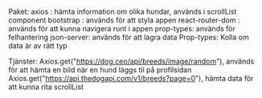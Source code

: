 Paket:
axios : hämta information om olika hundar, används i scrollList component
bootstrap : används för att styla appen
react-router-dom : används för att kunna navigera runt i appen
prop-types: används för felhantering
json-server: används för att lagra data
Prop-types: Kolla om data är av rätt typ

Tjänster:
Axios.get("https://dog.ceo/api/breeds/image/random"), används för att hämta en bild när en hund läggs til på profilsidan
Axios.get("https://api.thedogapi.com/v1/breeds?page=0"), hämta data för att kunna rita scrollList

